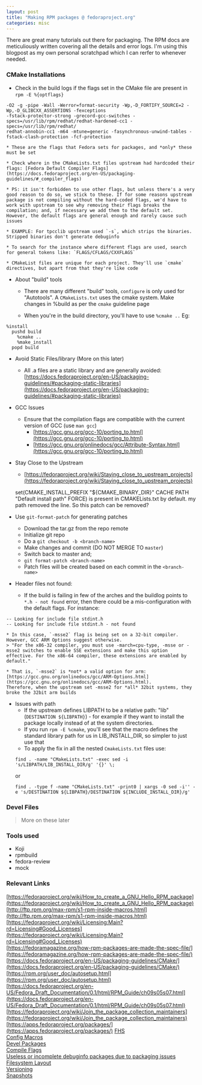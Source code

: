 ```yaml
---
layout: post
title: "Making RPM packages @ fedoraproject.org"
categories: misc
---
```


There are great many tutorials out there for packaging. The RPM docs are meticuliously written covering all the details and error logs. I'm using this blogpost as my own personal scratchpad which I can rerfer to whenever needed.



### CMake Installations

- Check in the build logs if the flags set in the CMake file are present in `rpm -E %{optflags}` 
```
-O2 -g -pipe -Wall -Werror=format-security -Wp,-D_FORTIFY_SOURCE=2 -Wp,-D_GLIBCXX_ASSERTIONS -fexceptions 
-fstack-protector-strong -grecord-gcc-switches -specs=/usr/lib/rpm/redhat/redhat-hardened-cc1 -specs=/usr/lib/rpm/redhat/
redhat-annobin-cc1 -m64 -mtune=generic -fasynchronous-unwind-tables -fstack-clash-protection -fcf-protection
```
	* These are the flags that Fedora sets for packages, and *only* these must be set

	* Check where in the CMakeLists.txt files upstream had hardcoded their flags: [Fedora Default Compiler Flags](https://docs.fedoraproject.org/en-US/packaging-guidelines/#_compiler_flags)

	* PS: it isn't forbidden to use other flags, but unless there's a very good reason to do so, we stick to these. If for some reasons upstream package is not compiling without the hard-coded flags, we'd have to work with upstream to see why removing their flags breaks the compilation; and, if necessary we add them to the default set.
	However, the default flags are general enough and rarely cause such issues

	* EXAMPLE: For tpcclib upstream used `-s`, which strips the binaries. Stripped binaries don't generate debuginfo

	* To search for the instance where different flags are used, search for general tokens like: `FLAGS/CFLAGS/CXXFLAGS` 
	
	* CMakeList files are unique for each project. They'll use `cmake` directives, but apart from that they're like code

- About "build" tools <br>
	* There are many different "build" tools, `configure` is only used for "Autotools". 
A `CMakeLists.txt` uses the cmake system. Make changes in %build as per the `cmake` guideline page

	* When you're in the build directory, you'll have to use `%cmake ..` Eg:
```
%install
  pushd build
    %cmake ..
    %make_install
  popd build
```

- Avoid Static Files/library 
(More on this later)

	* All .a files are a static library and are generally avoided: [https://docs.fedoraproject.org/en-US/packaging-guidelines/#packaging-static-libraries](https://docs.fedoraproject.org/en-US/packaging-guidelines/#packaging-static-libraries)

- GCC Issues
	* Ensure that the compilation flags are compatible with the current version of GCC (use `man gcc`)
		* [https://gcc.gnu.org/gcc-10/porting_to.html](https://gcc.gnu.org/gcc-10/porting_to.html)
		* [https://gcc.gnu.org/onlinedocs/gcc/Attribute-Syntax.html](https://gcc.gnu.org/gcc-10/porting_to.html)
- Stay Close to the Upstream
	* [https://fedoraproject.org/wiki/Staying_close_to_upstream_projects](https://fedoraproject.org/wiki/Staying_close_to_upstream_projects)
	

	set(CMAKE_INSTALL_PREFIX "${CMAKE_BINARY_DIR}" CACHE PATH "Default install path" FORCE) is present in CMAKELists.txt by default. my path removed the line. So this patch can be removed?

- Use `git-format-patch` for generating patches
	* Download the tar.gz from the repo remote
	* Initialize git repo
	* Do a `git checkout -b <branch-name>`
	* Make changes and commit (DO NOT MERGE TO `master`)
	* Switch back to master and;
	* `git format-patch <branch-name>`
	* Patch files will be created based on each commit in the `<branch-name>`


- Header files not found:
	* If the build is failing in few of the arches and the buildlog points to `*.h - not found` error, then there could be a mis-configuration with the default flags. For instance:
```
-- Looking for include file stdint.h
-- Looking for include file stdint.h - not found
```
	* In this case, `-msse2` flag is being set on a 32-bit compiler. However, GCC ARM Options suggest otherwise.
	> "For the x86-32 compiler, you must use -march=cpu-type, -msse or -msse2 switches to enable SSE extensions and make this option effective. For the x86-64 compiler, these extensions are enabled by default."
	
	* That is, `-msse2` is *not* a valid option for arm: [https://gcc.gnu.org/onlinedocs/gcc/ARM-Options.html](https://gcc.gnu.org/onlinedocs/gcc/ARM-Options.html).
	Therefore, when the upstream set -msse2 for *all* 32bit systems, they broke the 32bit arm builds

- Issues with path
 	* If the  upstream defines LIBPATH to be a relative path: "lib" (`DESTINATION ${LIBPATH}`) - for example if they want to install the package locally instead of at the system directories.
	* If you run `rpm -E %cmake`, you'll see that the macro defines the standard library path for us in LIB_INSTALL_DIR, so simpler to just use that
	* To apply the fix in all the nested `CmakeLists.txt` files use:
	```
	find . -name "CMakeLists.txt" -exec sed -i 's/LIBPATH/LIB_INSTALL_DIR/g' '{}' \;
	```
	or
	```
	find . -type f -name "CMakeLists.txt" -print0 | xargs -0 sed -i'' -e 's/DESTINATION ${LIBPATH}/DESTINATION ${INCLUDE_INSTALL_DIR}/g'
	```


### Devel Files
> More on these later

### Tools used
- Koji
- rpmbuild
- fedora-review
- mock

### Relevant Links
[https://fedoraproject.org/wiki/How_to_create_a_GNU_Hello_RPM_package](https://fedoraproject.org/wiki/How_to_create_a_GNU_Hello_RPM_package) <br>
[http://ftp.rpm.org/max-rpm/s1-rpm-inside-macros.html](http://ftp.rpm.org/max-rpm/s1-rpm-inside-macros.html) <br>
[https://fedoraproject.org/wiki/Licensing:Main?rd=Licensing#Good_Licenses](https://fedoraproject.org/wiki/Licensing:Main?rd=Licensing#Good_Licenses)<br>
[https://fedoramagazine.org/how-rpm-packages-are-made-the-spec-file/](https://fedoramagazine.org/how-rpm-packages-are-made-the-spec-file/)<br>
[https://docs.fedoraproject.org/en-US/packaging-guidelines/CMake/](https://docs.fedoraproject.org/en-US/packaging-guidelines/CMake/)<br>
[https://rpm.org/user_doc/autosetup.html](https://rpm.org/user_doc/autosetup.html)<br>
[https://docs.fedoraproject.org/en-US/Fedora_Draft_Documentation/0.1/html/RPM_Guide/ch09s05s07.html](https://docs.fedoraproject.org/en-US/Fedora_Draft_Documentation/0.1/html/RPM_Guide/ch09s05s07.html)<br>
[https://fedoraproject.org/wiki/Join_the_package_collection_maintainers](https://fedoraproject.org/wiki/Join_the_package_collection_maintainers)<br>
[https://apps.fedoraproject.org/packages/](https://apps.fedoraproject.org/packages/)
[FHS](http://www.pathname.com/fhs/pub/fhs-2.3.html)<br>
[Config Macros](http://ftp.rpm.org/api/4.4.2.2/config_macros.html)<br>
[Devel Packages](https://docs.fedoraproject.org/en-US/packaging-guidelines/#_devel_packages)<br>
[Compile Flags](https://docs.fedoraproject.org/en-US/packaging-guidelines/#_compiler_flags)<br>
[Useless or incomplete debuginfo packages due to packaging issues](https://fedoraproject.org/wiki/Packaging:Debuginfo#Useless_or_incomplete_debuginfo_packages_due_to_packaging_issues)<br>
[Filesystem Layout](https://docs.fedoraproject.org/en-US/packaging-guidelines/#_filesystem_layout)<br>
[Versioning](https://docs.fedoraproject.org/en-US/packaging-guidelines/Versioning/)<br>
[Snapshots](https://docs.fedoraproject.org/en-US/packaging-guidelines/Versioning/#_snapshots)